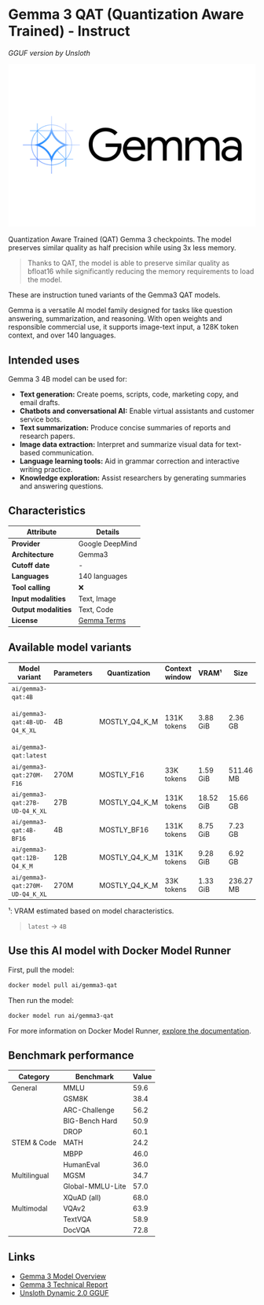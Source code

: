 # Gemma 3 QAT (Quantization Aware Trained) - Instruct
*GGUF version by Unsloth*

![logo](https://github.com/docker/model-cards/raw/refs/heads/main/logos/gemma-280x184-overview@2x.svg)

Quantization Aware Trained (QAT) Gemma 3 checkpoints. The model preserves similar quality as half precision while using 3x less memory.

> Thanks to QAT, the model is able to preserve similar quality as bfloat16 while significantly reducing the memory requirements to load the model.

These are instruction tuned variants of the Gemma3 QAT models.  

Gemma is a versatile AI model family designed for tasks like question answering, summarization, and reasoning. With open weights and responsible commercial use, it supports image-text input, a 128K token context, and over 140 languages.

## Intended uses

Gemma 3 4B model can be used for:

- **Text generation:** Create poems, scripts, code, marketing copy, and email drafts.  
- **Chatbots and conversational AI:** Enable virtual assistants and customer service bots.  
- **Text summarization:** Produce concise summaries of reports and research papers.  
- **Image data extraction:** Interpret and summarize visual data for text-based communication.  
- **Language learning tools:** Aid in grammar correction and interactive writing practice.  
- **Knowledge exploration:** Assist researchers by generating summaries and answering questions. 

## Characteristics

| Attribute             | Details                                          |
|-----------------------|--------------------------------------------------|
| **Provider**          | Google DeepMind                                  |
| **Architecture**      | Gemma3                                           |
| **Cutoff date**       | -                                                |
| **Languages**         | 140 languages                                    |
| **Tool calling**      | ❌                                                |
| **Input modalities**  | Text, Image                                      |
| **Output modalities** | Text, Code                                       |
| **License**           | [Gemma Terms](https://ai.google.dev/gemma/terms) |

## Available model variants

| Model variant | Parameters | Quantization | Context window | VRAM¹ | Size |
|---------------|------------|--------------|----------------|------|-------|
| `ai/gemma3-qat:4B`<br><br>`ai/gemma3-qat:4B-UD-Q4_K_XL`<br><br>`ai/gemma3-qat:latest` | 4B | MOSTLY_Q4_K_M | 131K tokens | 3.88 GiB | 2.36 GB |
| `ai/gemma3-qat:270M-F16` | 270M | MOSTLY_F16 | 33K tokens | 1.59 GiB | 511.46 MB |
| `ai/gemma3-qat:27B-UD-Q4_K_XL` | 27B | MOSTLY_Q4_K_M | 131K tokens | 18.52 GiB | 15.66 GB |
| `ai/gemma3-qat:4B-BF16` | 4B | MOSTLY_BF16 | 131K tokens | 8.75 GiB | 7.23 GB |
| `ai/gemma3-qat:12B-Q4_K_M` | 12B | MOSTLY_Q4_K_M | 131K tokens | 9.28 GiB | 6.92 GB |
| `ai/gemma3-qat:270M-UD-Q4_K_XL` | 270M | MOSTLY_Q4_K_M | 33K tokens | 1.33 GiB | 236.27 MB |

¹: VRAM estimated based on model characteristics.

> `latest` → `4B`

## Use this AI model with Docker Model Runner

First, pull the model:

```bash
docker model pull ai/gemma3-qat
```

Then run the model:

```bash
docker model run ai/gemma3-qat
```

For more information on Docker Model Runner, [explore the documentation](https://docs.docker.com/desktop/features/model-runner/).

## Benchmark performance

| Category       | Benchmark          | Value  |
|---------------|--------------------|--------|
| General       | MMLU               | 59.6   |
|               | GSM8K              | 38.4   |
|               | ARC-Challenge      | 56.2   |
|               | BIG-Bench Hard     | 50.9   |
|               | DROP               | 60.1   |
| STEM & Code   | MATH               | 24.2   |
|               | MBPP               | 46.0   |
|               | HumanEval          | 36.0   |
| Multilingual  | MGSM               | 34.7   |
|               | Global-MMLU-Lite   | 57.0   |
|               | XQuAD (all)        | 68.0   |
| Multimodal    | VQAv2              | 63.9   |
|               | TextVQA            | 58.9   |
|               | DocVQA             | 72.8   |


## Links
- [Gemma 3 Model Overview](https://ai.google.dev/gemma/docs/core)
- [Gemma 3 Technical Report](https://storage.googleapis.com/deepmind-media/gemma/Gemma3Report.pdf)
- [Unsloth Dynamic 2.0 GGUF](https://docs.unsloth.ai/basics/unsloth-dynamic-2.0-ggufs)
